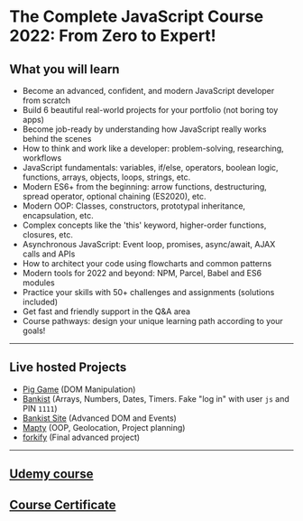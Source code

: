 # The Complete JavaScript Course 2022: From Zero to Expert!

## What you will learn

- Become an advanced, confident, and modern JavaScript developer from scratch
- Build 6 beautiful real-world projects for your portfolio (not boring toy apps)
- Become job-ready by understanding how JavaScript really works behind the scenes
- How to think and work like a developer: problem-solving, researching, workflows
- JavaScript fundamentals: variables, if/else, operators, boolean logic, functions, arrays, objects, loops, strings, etc.
- Modern ES6+ from the beginning: arrow functions, destructuring, spread operator, optional chaining (ES2020), etc.
- Modern OOP: Classes, constructors, prototypal inheritance, encapsulation, etc.
- Complex concepts like the 'this' keyword, higher-order functions, closures, etc.
- Asynchronous JavaScript: Event loop, promises, async/await, AJAX calls and APIs
- How to architect your code using flowcharts and common patterns
- Modern tools for 2022 and beyond: NPM, Parcel, Babel and ES6 modules
- Practice your skills with 50+ challenges and assignments (solutions included)
- Get fast and friendly support in the Q&A area
- Course pathways: design your unique learning path according to your goals!

---

## Live hosted Projects

- [Pig Game](https://) (DOM Manipulation)
- [Bankist](https://) (Arrays, Numbers, Dates, Timers. Fake "log in" with user `js` and PIN `1111`)
- [Bankist Site](https://) (Advanced DOM and Events)
- [Mapty](https://) (OOP, Geolocation, Project planning)
- [forkify](https://) (Final advanced project)

---

## [Udemy course](https://www.udemy.com/course/the-complete-javascript-course/)

## [Course Certificate](https://www.non)
